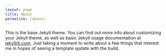 ```yaml
---
layout: page
title: About
permalink: /about/
---
```


This is the base Jekyll theme. You can find out more info about customizing your Jekyll theme, as well as basic Jekyll usage documentation at [jekyllrb.com](http://jekyllrb.com/). Just taking a moment
to write about a few things that interest me in hopes of seeing a template update with the build.
